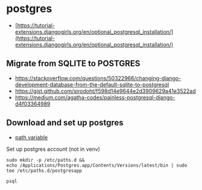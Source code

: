 # postgres

- [https://tutorial-extensions.djangogirls.org/en/optional_postgresql_installation/](https://tutorial-extensions.djangogirls.org/en/optional_postgresql_installation/)


## Migrate from SQLITE to POSTGRES 

- https://stackoverflow.com/questions/50322966/changing-django-development-database-from-the-default-sqlite-to-postgresql
- https://gist.github.com/sirodoht/f598d14e9644e2d3909629a41e3522ad
- https://medium.com/agatha-codes/painless-postgresql-django-d4f03364989



## Download and set up postgres

- [path variable](https://postgresapp.com/documentation/cli-tools.html)

Set up postgres account (not in venv)

```
sudo mkdir -p /etc/paths.d &&
echo /Applications/Postgres.app/Contents/Versions/latest/bin | sudo tee /etc/paths.d/postgresapp
```

```
psql
```

